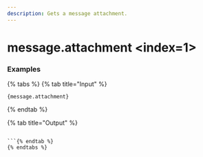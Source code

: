 ```yaml
---
description: Gets a message attachment.
---
```


# message.attachment <index=1>

### Examples

{% tabs %}
{% tab title="Input" %}
```text
{message.attachment}
```
{% endtab %}

{% tab title="Output" %}
```text

```{% endtab %}
{% endtabs %}